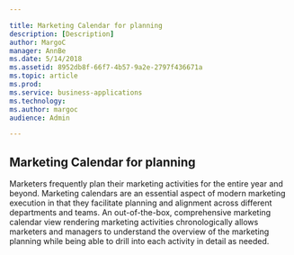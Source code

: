 ```yaml
---

title: Marketing Calendar for planning
description: [Description]
author: MargoC
manager: AnnBe
ms.date: 5/14/2018
ms.assetid: 8952db8f-66f7-4b57-9a2e-2797f436671a
ms.topic: article
ms.prod: 
ms.service: business-applications
ms.technology: 
ms.author: margoc
audience: Admin

---
```

Marketing Calendar for planning
-------------------------------



Marketers frequently plan their marketing activities for the entire year and
beyond. Marketing calendars are an essential aspect of modern marketing
execution in that they facilitate planning and alignment across different
departments and teams. An out-of-the-box, comprehensive marketing calendar view
rendering marketing activities chronologically allows marketers and managers to
understand the overview of the marketing planning while being able to drill into
each activity in detail as needed.
